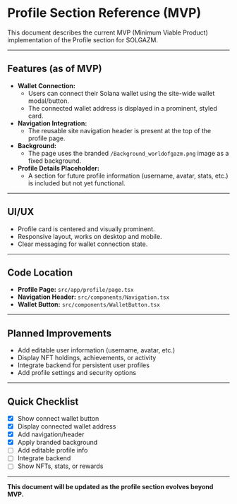 # Profile Section Reference (MVP)

This document describes the current MVP (Minimum Viable Product) implementation of the Profile section for SOLGAZM.

---

## Features (as of MVP)
- **Wallet Connection:**
  - Users can connect their Solana wallet using the site-wide wallet modal/button.
  - The connected wallet address is displayed in a prominent, styled card.
- **Navigation Integration:**
  - The reusable site navigation header is present at the top of the profile page.
- **Background:**
  - The page uses the branded `/Background_worldofgazm.png` image as a fixed background.
- **Profile Details Placeholder:**
  - A section for future profile information (username, avatar, stats, etc.) is included but not yet functional.

---

## UI/UX
- Profile card is centered and visually prominent.
- Responsive layout, works on desktop and mobile.
- Clear messaging for wallet connection state.

---

## Code Location
- **Profile Page:** `src/app/profile/page.tsx`
- **Navigation Header:** `src/components/Navigation.tsx`
- **Wallet Button:** `src/components/WalletButton.tsx`

---

## Planned Improvements
- Add editable user information (username, avatar, etc.)
- Display NFT holdings, achievements, or activity
- Integrate backend for persistent user profiles
- Add profile settings and security options

---

## Quick Checklist
- [x] Show connect wallet button
- [x] Display connected wallet address
- [x] Add navigation/header
- [x] Apply branded background
- [ ] Add editable profile info
- [ ] Integrate backend
- [ ] Show NFTs, stats, or rewards

---

**This document will be updated as the profile section evolves beyond MVP.**

